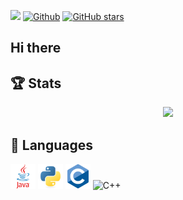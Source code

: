 ![](https://visitor-badge.laobi.icu/badge?page_id=NikitaAnosov) 
[![Github](https://img.shields.io/github/followers/NikitaAnosov?label=Followers&style=social)](https://github.com/GalHillel) 
[![GitHub stars](https://img.shields.io/github/stars/NikitaAnosov?label=Stars&style=social)](https://github.com/GalHillel)
  
## Hi there

## :trophy: Stats
<p align="center">
  <a href="[https://skillicons.dev](https://github.com/NikitaAnosov/github-readme-stats)">
    <img src="https://github-readme-stats.vercel.app/api/top-langs/?username=NikitaAnosov&layout=compact" />
  </a>
</p>


## :pushpin: Languages
<img src="https://github.com/devicons/devicon/blob/master/icons/java/java-original-wordmark.svg"
 title="Java" alt="Java" width="40" height="40"/>
<img src="https://github.com/devicons/devicon/blob/master/icons/python/python-original.svg" 
 title="Python" alt="Python" width="40" height="40"/> 
 <img src="https://github.com/devicons/devicon/blob/master/icons/c/c-original.svg" 
  title="C" alt="C" width="40" height="40"/>
   <img src="https://github.com/isocpp/logos/blob/master/cpp_logo.svg" 
  title="C++" alt="C++" width="40" height="40"/>



